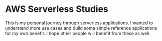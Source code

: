 # AWS Serverless Studies

This is my personal journey through serverless applications. I wanted to understand
more use cases and build some simple reference applications for my own benefit. I
hope other people will benefit from these as well.
